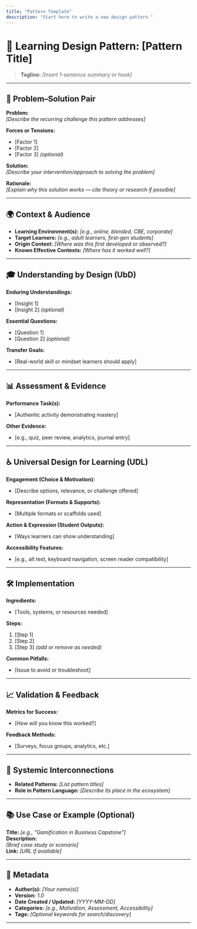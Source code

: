 ```yaml
---
title: "Pattern Template"
description: "Start here to write a new design pattern."
---
```


# 📘 Learning Design Pattern: [Pattern Title]

> **Tagline:** _[Insert 1-sentence summary or hook]_

---

## 🧠 Problem–Solution Pair

**Problem:**  
_[Describe the recurring challenge this pattern addresses]_

**Forces or Tensions:**  
- [Factor 1]
- [Factor 2]
- [Factor 3] _(optional)_

**Solution:**  
_[Describe your intervention/approach to solving the problem]_

**Rationale:**  
_[Explain why this solution works — cite theory or research if possible]_

---

## 🌍 Context & Audience

- **Learning Environment(s):** _[e.g., online, blended, CBE, corporate]_
- **Target Learners:** _[e.g., adult learners, first-gen students]_
- **Origin Context:** _[Where was this first developed or observed?]_
- **Known Effective Contexts:** _[Where has it worked well?]_

---

## 🎓 Understanding by Design (UbD)

**Enduring Understandings:**  
- [Insight 1]  
- [Insight 2] _(optional)_

**Essential Questions:**  
- [Question 1]  
- [Question 2] _(optional)_

**Transfer Goals:**  
- [Real-world skill or mindset learners should apply]

---

## 📊 Assessment & Evidence

**Performance Task(s):**  
- [Authentic activity demonstrating mastery]

**Other Evidence:**  
- [e.g., quiz, peer review, analytics, journal entry]

---

## ♿ Universal Design for Learning (UDL)

**Engagement (Choice & Motivation):**  
- [Describe options, relevance, or challenge offered]

**Representation (Formats & Supports):**  
- [Multiple formats or scaffolds used]

**Action & Expression (Student Outputs):**  
- [Ways learners can show understanding]

**Accessibility Features:**  
- [e.g., alt text, keyboard navigation, screen reader compatibility]

---

## 🛠️ Implementation

**Ingredients:**  
- [Tools, systems, or resources needed]

**Steps:**  
1. [Step 1]  
2. [Step 2]  
3. [Step 3] _(add or remove as needed)_

**Common Pitfalls:**  
- [Issue to avoid or troubleshoot]

---

## 📈 Validation & Feedback

**Metrics for Success:**  
- [How will you know this worked?]

**Feedback Methods:**  
- [Surveys, focus groups, analytics, etc.]

---

## 🔗 Systemic Interconnections

- **Related Patterns:** _[List pattern titles]_
- **Role in Pattern Language:** _[Describe its place in the ecosystem]_

---

## 📚 Use Case or Example (Optional)

**Title:** _[e.g., "Gamification in Business Capstone"]_  
**Description:**  
_[Brief case study or scenario]_  
**Link:** _[URL if available]_

---

## 🧾 Metadata

- **Author(s):** _[Your name(s)]_
- **Version:** _1.0_
- **Date Created / Updated:** _[YYYY-MM-DD]_
- **Categories:** _[e.g., Motivation, Assessment, Accessibility]_
- **Tags:** _[Optional keywords for search/discovery]_

---
